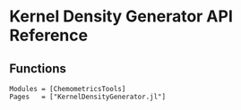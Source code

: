 # Kernel Density Generator API Reference

## Functions

```@autodocs
Modules = [ChemometricsTools]
Pages   = ["KernelDensityGenerator.jl"]
```
